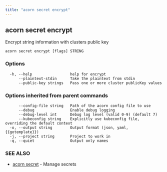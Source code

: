 ```yaml
---
title: "acorn secret encrypt"
---
```

## acorn secret encrypt

Encrypt string information with clusters public key

```
acorn secret encrypt [flags] STRING
```

### Options

```
  -h, --help                 help for encrypt
      --plaintext-stdin      Take the plaintext from stdin
      --public-key strings   Pass one or more cluster publicKey values
```

### Options inherited from parent commands

```
      --config-file string   Path of the acorn config file to use
      --debug                Enable debug logging
      --debug-level int      Debug log level (valid 0-9) (default 7)
      --kubeconfig string    Explicitly use kubeconfig file, overriding the default context
  -o, --output string        Output format (json, yaml, {{gotemplate}})
  -j, --project string       Project to work in
  -q, --quiet                Output only names
```

### SEE ALSO

* [acorn secret](acorn_secret.md)	 - Manage secrets

